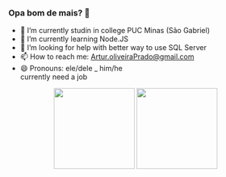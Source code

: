 ### Opa bom de mais? 👋

- 🔭 I’m currently studin in college PUC Minas (São Gabriel)
- 🌱 I’m currently learning Node.JS
- 🤔 I’m looking for help with better way to use SQL Server
- 📫 How to reach me: Artur.oliveiraPrado@gmail.com
- 😄 Pronouns: ele/dele _ him/he<br>
currently need a job
<div display: flex, align= "center">
<img height="160em" src="https://github-readme-stats.vercel.app/api?username=ArTuR00232&show_icons=true&theme=radical&include_all_commits=true&count_private=true"/>
  <img height="160em" src="https://github-readme-stats.vercel.app/api/top-langs/?username=ArTuR00232&layout=compact&langs_count=7&theme=radical"/>
</div>
